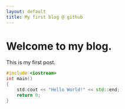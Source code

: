 ```yaml
---
layout: default
title: My first blog @ github
---
```


# Welcome to my blog.

 This is my first post.

```c++
#include <iostream>
int main()
{
    std:cout << "Hello World!" << std::end;
    return 0;
}
```

